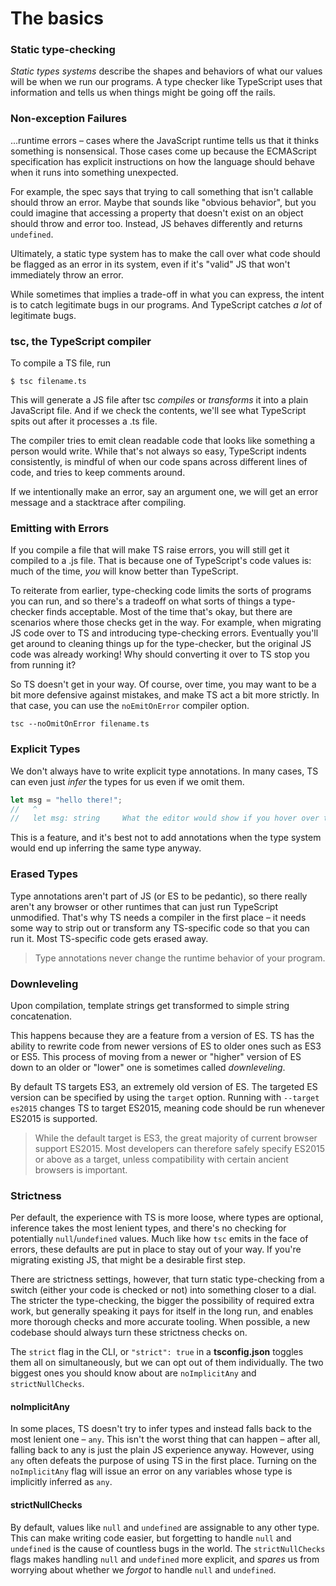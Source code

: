 # The basics

### Static type-checking

_Static types systems_ describe the shapes and behaviors of what our values will be when we run our programs. A type 
checker like TypeScript uses that information and tells us when things might be going off the rails.


### Non-exception Failures

...runtime errors – cases where the JavaScript runtime tells us that it thinks something is nonsensical. Those cases come up
because the ECMAScript specification has explicit instructions on how the language should behave when it runs into
something unexpected.

For example, the spec says that trying to call something that isn't callable should throw an error. Maybe that sounds 
like "obvious behavior", but you could imagine that accessing a property that doesn't exist on an object should throw 
and error too. Instead, JS behaves differently and returns `undefined`.

Ultimately, a static type system has to make the call over what code should be flagged as an error in its system, even
if it's "valid" JS that won't immediately throw an error.

While sometimes that implies a trade-off in what you can express, the intent is to catch legitimate bugs in our programs.
And TypeScript catches _a lot_ of legitimate bugs.


### tsc, the TypeScript compiler

To compile a TS file, run

`$ tsc filename.ts`

This will generate a JS file after tsc _compiles_ or _transforms_ it into a plain JavaScript file. And if we check the
contents, we'll see what TypeScript spits out after it processes a .ts file. 

The compiler tries to emit clean readable code that looks like something a person would write. While that's not always so
easy, TypeScript indents consistently, is mindful of when our code spans across different lines of code, and tries to
keep comments around.

If we intentionally make an error, say an argument one, we will get an error message and a stacktrace after compiling.  


### Emitting with Errors

If you compile a file that will make TS raise errors, you will still get it compiled to a .js file. That is because one
of TypeScript's code values is: much of the time, _you_ will know better than TypeScript.

To reiterate from earlier, type-checking code limits the sorts of programs you can run, and so there's a tradeoff on 
what sorts of things a type-checker finds acceptable. Most of the time that's okay, but there are scenarios where those 
checks get in the way. For example, when migrating JS code over to TS and introducing type-checking errors. Eventually
you'll get around to cleaning things up for the type-checker, but the original JS code was already working! Why should
converting it over to TS stop you from running it?

So TS doesn't get in your way. Of course, over time, you may want to be a bit more defensive against mistakes, and make TS
act a bit more strictly. In that case, you can use the `noEmitOnError` compiler option.

`tsc --noOmitOnError filename.ts`


### Explicit Types

We don't always have to write explicit type annotations. In many cases, TS can even just _infer_ the types for us even if
we omit them.

```typescript
let msg = "hello there!";
//   ^
//   let msg: string     What the editor would show if you hover over the word
```

This is a feature, and it's best not to add annotations when the type system would end up inferring the same type anyway.


### Erased Types

Type annotations aren't part of JS (or ES to be pedantic), so there really aren't any browser or other runtimes that can
just run TypeScript unmodified. That's why TS needs a compiler in the first place – it needs some way to strip out or 
transform any TS-specific code so that you can run it. Most TS-specific code gets erased away.

> Type annotations never change the runtime behavior of your program.


### Downleveling

Upon compilation, template strings get transformed to simple string concatenation.

This happens because they are a feature from a version of ES. TS has the ability to rewrite code from newer versions of
ES to older ones such as ES3 or ES5. This process of moving from a newer or "higher" version of ES down to an older or
"lower" one is sometimes called _downleveling_.

By default TS targets ES3, an extremely old version of ES. The targeted ES version can be specified by using the `target`
option. Running with `--target es2015` changes TS to target ES2015, meaning code should be run whenever ES2015 is 
supported. 

> While the default target is ES3, the great majority of current browser support ES2015. Most developers can therefore
> safely specify ES2015 or above as a target, unless compatibility with certain ancient browsers is important.


### Strictness

Per default, the experience with TS is more loose, where types are optional, inference takes the most lenient types, and
there's no checking for potentially `null`/`undefined` values. Much like how `tsc` emits in the face of errors, these 
defaults are put in place to stay out of your way. If you're migrating existing JS, that might be a desirable first step.

There are strictness settings, however, that turn static type-checking from a switch (either your code is checked or
not) into something closer to a dial. The stricter the type-checking, the bigger the possibility of required extra work,
but generally speaking it pays for itself in the long run, and enables more thorough checks and more accurate tooling.
When possible, a new codebase should always turn these strictness checks on.

The `strict` flag in the CLI, or `"strict": true` in a **tsconfig.json** toggles them all on simultaneously, but we
can opt out of them individually. The two biggest ones you should know about are `noImplicitAny` and `strictNullChecks`.

#### noImplicitAny

In some places, TS doesn't try to infer types and instead falls back to the most lenient one – `any`. This isn't the worst
thing that can happen – after all, falling back to any is just the plain JS experience anyway. 
However, using `any` often defeats the purpose of using TS in the first place. Turning on the `noImplicitAny` flag will 
issue an error on any variables whose type is implicitly inferred as `any`.

#### strictNullChecks

By default, values like `null` and `undefined` are assignable to any other type. This can make writing code easier, but
forgetting to handle `null` and `undefined` is the cause of countless bugs in the world. The `strictNullChecks` flags 
makes handling `null` and `undefined` more explicit, and _spares_ us from worrying about whether we _forgot_ to handle
`null` and `undefined`.